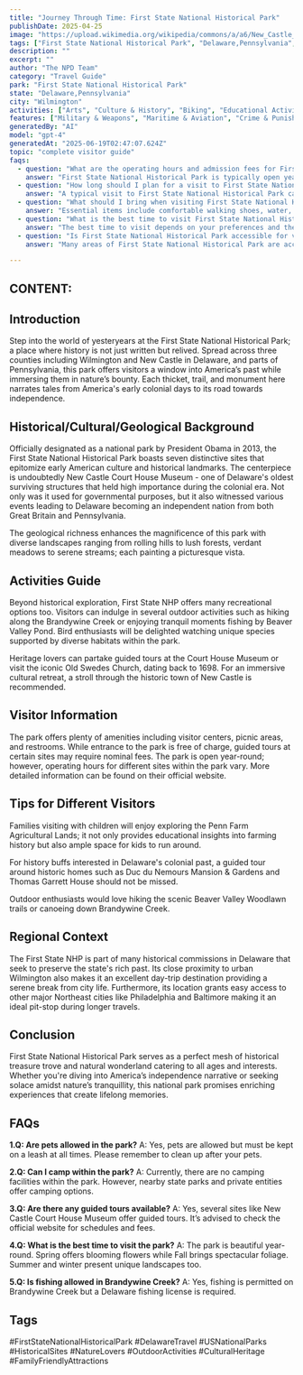 ```yaml
---
title: "Journey Through Time: First State National Historical Park"
publishDate: 2025-04-25
image: "https://upload.wikimedia.org/wikipedia/commons/a/a6/New_Castle_Court_House_Museum.jpg"
tags: ["First State National Historical Park", "Delaware,Pennsylvania", "National Parks", "Travel Guide", "Wilmington", "Outdoor Recreation", "Family Travel", "Adventure"]
description: ""
excerpt: ""
author: "The NPD Team"
category: "Travel Guide"
park: "First State National Historical Park"
state: "Delaware,Pennsylvania"
city: "Wilmington"
activities: ["Arts", "Culture & History", "Biking", "Educational Activities", "Fishing & Hunting", "Hiking & Trekking"]
features: ["Military & Weapons", "Maritime & Aviation", "Crime & Punishment", "Science", "Innovation & Industry", "Transportation", "People & Identity", "U.S. Wars & Conflicts", "Cultural Heritage & Society", "Natural Features & Ecosystems"]
generatedBy: "AI"
model: "gpt-4"
generatedAt: "2025-06-19T02:47:07.624Z"
topic: "complete visitor guide"
faqs:
  - question: "What are the operating hours and admission fees for First State National Historical Park?"
    answer: "First State National Historical Park is typically open year-round, though specific hours may vary by season. Most national parks charge an entrance fee, but some sites are free to visit. Check the official NPS website for current hours and fee information."
  - question: "How long should I plan for a visit to First State National Historical Park?"
    answer: "A typical visit to First State National Historical Park can range from a few hours to a full day, depending on your interests and the activities you choose. Allow extra time for hiking, photography, and exploring visitor centers."
  - question: "What should I bring when visiting First State National Historical Park?"
    answer: "Essential items include comfortable walking shoes, water, snacks, sunscreen, and weather-appropriate clothing. Bring a camera to capture the scenic views and consider binoculars for wildlife viewing."
  - question: "What is the best time to visit First State National Historical Park?"
    answer: "The best time to visit depends on your preferences and the activities you plan to enjoy. Spring and fall often offer pleasant weather and fewer crowds, while summer provides the longest daylight hours."
  - question: "Is First State National Historical Park accessible for visitors with mobility needs?"
    answer: "Many areas of First State National Historical Park are accessible to visitors with mobility needs, including paved trails and accessible facilities. Contact the park directly for specific accessibility information and current conditions."

---
```


## **CONTENT:**

## **Introduction**
Step into the world of yesteryears at the First State National Historical Park; a place where history is not just written but relived. Spread across three counties including Wilmington and New Castle in Delaware, and parts of Pennsylvania, this park offers visitors a window into America’s past while immersing them in nature’s bounty. Each thicket, trail, and monument here narrates tales from America's early colonial days to its road towards independence.

## **Historical/Cultural/Geological Background**
Officially designated as a national park by President Obama in 2013, the First State National Historical Park boasts seven distinctive sites that epitomize early American culture and historical landmarks. The centerpiece is undoubtedly New Castle Court House Museum - one of Delaware's oldest surviving structures that held high importance during the colonial era. Not only was it used for governmental purposes, but it also witnessed various events leading to Delaware becoming an independent nation from both Great Britain and Pennsylvania.

The geological richness enhances the magnificence of this park with diverse landscapes ranging from rolling hills to lush forests, verdant meadows to serene streams; each painting a picturesque vista.

## **Activities Guide**
Beyond historical exploration, First State NHP offers many recreational options too. Visitors can indulge in several outdoor activities such as hiking along the Brandywine Creek or enjoying tranquil moments fishing by Beaver Valley Pond. Bird enthusiasts will be delighted watching unique species supported by diverse habitats within the park.

Heritage lovers can partake guided tours at the Court House Museum or visit the iconic Old Swedes Church, dating back to 1698. For an immersive cultural retreat, a stroll through the historic town of New Castle is recommended.

## **Visitor Information**
The park offers plenty of amenities including visitor centers, picnic areas, and restrooms. While entrance to the park is free of charge, guided tours at certain sites may require nominal fees. The park is open year-round; however, operating hours for different sites within the park vary. More detailed information can be found on their official website.

## **Tips for Different Visitors**
Families visiting with children will enjoy exploring the Penn Farm Agricultural Lands; it not only provides educational insights into farming history but also ample space for kids to run around. 

For history buffs interested in Delaware's colonial past, a guided tour around historic homes such as Duc du Nemours Mansion & Gardens and Thomas Garrett House should not be missed.

Outdoor enthusiasts would love hiking the scenic Beaver Valley Woodlawn trails or canoeing down Brandywine Creek.

## **Regional Context**
The First State NHP is part of many historical commissions in Delaware that seek to preserve the state's rich past. Its close proximity to urban Wilmington also makes it an excellent day-trip destination providing a serene break from city life. Furthermore, its location grants easy access to other major Northeast cities like Philadelphia and Baltimore making it an ideal pit-stop during longer travels.

## **Conclusion**
First State National Historical Park serves as a perfect mesh of historical treasure trove and natural wonderland catering to all ages and interests. Whether you're diving into America’s independence narrative or seeking solace amidst nature’s tranquillity, this national park promises enriching experiences that create lifelong memories.

## FAQs

**1.Q: Are pets allowed in the park?**
   A: Yes, pets are allowed but must be kept on a leash at all times. Please remember to clean up after your pets.

**2.Q: Can I camp within the park?**
   A: Currently, there are no camping facilities within the park. However, nearby state parks and private entities offer camping options.

**3.Q: Are there any guided tours available?**
   A: Yes, several sites like New Castle Court House Museum offer guided tours. It’s advised to check the official website for schedules and fees.

**4.Q: What is the best time to visit the park?**
   A: The park is beautiful year-round. Spring offers blooming flowers while Fall brings spectacular foliage. Summer and winter present unique landscapes too.

**5.Q: Is fishing allowed in Brandywine Creek?**
   A: Yes, fishing is permitted on Brandywine Creek but a Delaware fishing license is required.

## Tags
#FirstStateNationalHistoricalPark #DelawareTravel #USNationalParks #HistoricalSites #NatureLovers #OutdoorActivities #CulturalHeritage #FamilyFriendlyAttractions